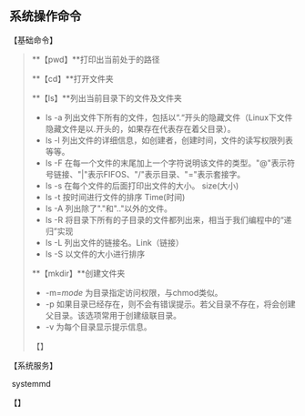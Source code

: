 ## 系统操作命令



【基础命令】

> **【pwd】**打印出当前处于的路径
>
> **【cd】**打开文件夹
>
> **【ls】**列出当前目录下的文件及文件夹
>
> - ls -a 列出文件下所有的文件，包括以“.“开头的隐藏文件（Linux下文件隐藏文件是以.开头的，如果存在代表存在着父目录）。
> - ls -l 列出文件的详细信息，如创建者，创建时间，文件的读写权限列表等等。
> - ls -F 在每一个文件的末尾加上一个字符说明该文件的类型。"@"表示符号链接、"|"表示FIFOS、"/"表示目录、"="表示套接字。
> - ls -s 在每个文件的后面打印出文件的大小。  size(大小)
> - ls -t 按时间进行文件的排序  Time(时间)
> - ls -A 列出除了"."和".."以外的文件。
> - ls -R 将目录下所有的子目录的文件都列出来，相当于我们编程中的“递归”实现
> - ls -L 列出文件的链接名。Link（链接）
> - ls -S 以文件的大小进行排序
>
> **【mkdir】**创建文件夹
>
> - -m=*mode*  为目录指定访问权限，与chmod类似。
> - -p 如果目录已经存在，则不会有错误提示。若父目录不存在，将会创建父目录。该选项常用于创建级联目录。
> - -v 为每个目录显示提示信息。
>
> 【】

【系统服务】

​		systemmd

【】















